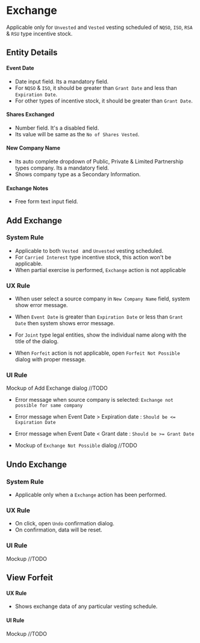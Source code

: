 # Exchange

Applicable only for `Unvested` and `Vested` vesting scheduled of `NQSO`, `ISO`, `RSA` & `RSU` type incentive stock.

## Entity Details

#### Event Date

- Date input field. Its a mandatory field.
- For `NQSO` & `ISO`, it should be greater than `Grant Date` and less than `Expiration Date`.
- For other types of incentive stock, it should be greater than `Grant Date`.

#### Shares Exchanged

- Number field. It's a disabled field.
- Its value will be same as the `No of Shares Vested`.

#### New Company Name

- Its auto complete dropdown of Public, Private & Limited Partnership types company. Its a mandatory field.
- Shows company type as a Secondary Information.

#### Exchange Notes

- Free form text input field.



## Add Exchange

### System Rule

- Applicable to both `Vested ` and `Unvested` vesting scheduled.
- For `Carried Interest` type incentive stock, this action won't be applicable.
- When partial exercise is performed, `Exchange` action is not applicable

### UX Rule

- When user select a source company in `New Company Name` field, system show error message.

- When `Event Date` is greater than `Expiration Date` or less than `Grant Date` then system shows error message.
- For `Joint` type legal entities, show the individual name along with the title of the dialog.
- When `Forfeit` action is not applicable, open `Forfeit Not Possible` dialog with proper message.

### UI Rule

Mockup of Add Exchange dialog  //TODO

- Error message when source company is selected: `Exchange not possible for same company`

- Error message when Event Date > Expiration date : `Should be <= Expiration Date`
- Error message when Event Date < Grant date : `Should be >= Grant Date`
- Mockup of `Exchange Not Possible` dialog //TODO



## Undo Exchange

### System Rule

- Applicable only when a `Exchange` action has been performed.

### UX Rule

- On click, open `Undo` confirmation dialog.
- On confirmation, data will be reset.

### UI Rule

Mockup //TODO



## View Forfeit

#### UX Rule

- Shows exchange data of any particular vesting schedule.

#### UI Rule

Mockup //TODO

